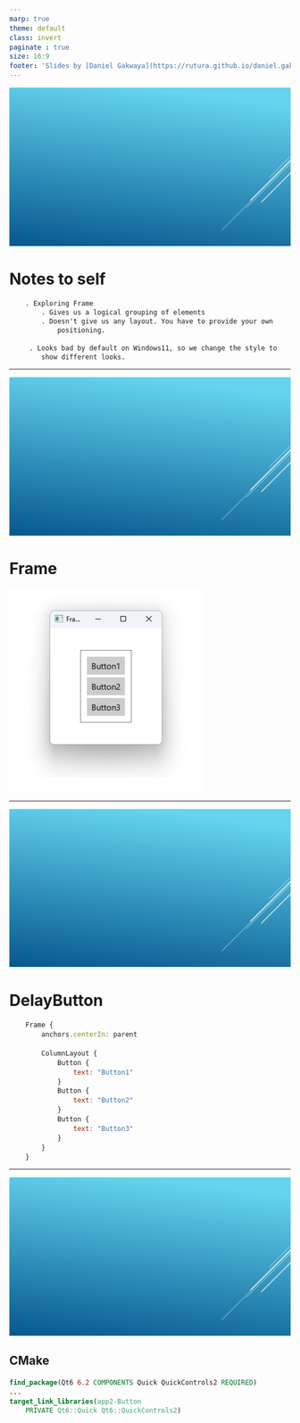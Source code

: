 ```yaml
---
marp: true
theme: default
class: invert
paginate : true
size: 16:9
footer: 'Slides by [Daniel Gakwaya](https://rutura.github.io/daniel.gakwaya/) at [LearnQtGuide](https://www.learnqt.guide/)'
---
```

![bg](images/slide_background.png)
# Notes to self
        . Exploring Frame
            . Gives us a logical grouping of elements
            . Doesn't give us any layout. You have to provide your own
                positioning.

         . Looks bad by default on Windows11, so we change the style to
            show different looks.
        

---
![bg](images/slide_background.png)
# Frame
![](images/1.png)

---
![bg](images/slide_background.png)
# DelayButton
```qml
    Frame {
        anchors.centerIn: parent

        ColumnLayout {
            Button {
                text: "Button1"
            }
            Button {
                text: "Button2"
            }
            Button {
                text: "Button3"
            }
        }
    }
```

---

![bg](images/slide_background.png)
## CMake
```cmake
find_package(Qt6 6.2 COMPONENTS Quick QuickControls2 REQUIRED)
...
target_link_libraries(app2-Button
    PRIVATE Qt6::Quick Qt6::QuickControls2)

```

